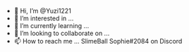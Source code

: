 - 👋 Hi, I’m @Yuzi1221
- 👀 I’m interested in ...
- 🌱 I’m currently learning ...
- 💞️ I’m looking to collaborate on ...
- 📫 How to reach me ... SlimeBall Sophie#2084 on Discord

<!---
Yuzi1221/Yuzi1221 is a ✨ special ✨ repository because its `README.md` (this file) appears on your GitHub profile.
You can click the Preview link to take a look at your changes.
--->
